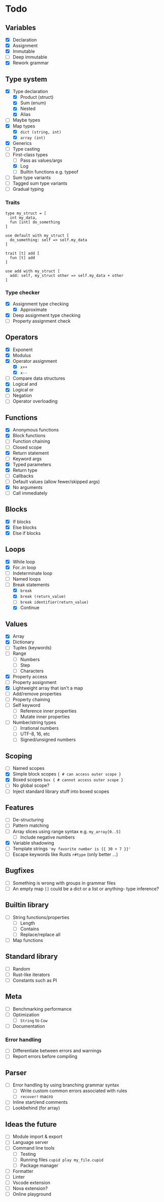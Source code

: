 # Todo

## Variables

- [x] Declaration
- [x] Assignment
- [x] Immutable
- [ ] Deep immutable
- [x] Rework grammar

## Type system

- [x] Type declaration
  - [x] Product (struct)
  - [x] Sum (enum)
  - [x] Nested
  - [x] Alias
- [ ] Maybe types
- [x] Map types
  - [x] `dict (string, int)`
  - [x] `array (int)`
- [x] Generics
- [ ] Type casting
- [ ] First-class types
  - [ ] Pass as values/args
  - [x] Log
  - [ ] Builtin functions e.g. typeof
- [ ] Sum type variants
- [ ] Tagged sum type variants
- [ ] Gradual typing

### Traits
```
type my_struct = [
  int my_data,
  fun [int] do_something
]

use default with my_struct [
  do_something: self => self.my_data
]

trait [t] add [
  fun [t] add 
]

use add with my_struct [
  add: self, my_struct other => self.my_data + other
]
```

### Type checker

- [x] Assignment type checking
  - [x] Approximate
- [x] Deep assignment type checking
- [ ] Property assignment check

## Operators

- [x] Exponent
- [x] Modulus
- [x] Operator assignment
  - [x] `x++`
  - [x] `x--`
- [ ] Compare data structures
- [x] Logical and
- [x] Logical or
- [ ] Negation
- [ ] Operator overloading

## Functions

- [x] Anonymous functions
- [x] Block functions
- [ ] Function chaining
- [ ] Closed scope
- [x] Return statement
- [ ] Keyword args
- [x] Typed parameters
- [x] Return type
- [ ] Callbacks
- [ ] Default values (allow fewer/skipped args)
- [x] No arguments
- [ ] Call immediately

## Blocks

- [x] If blocks
- [x] Else blocks
- [x] Else if blocks

## Loops

- [x] While loop
- [x] For..in loop
- [ ] Indeterminate loop
- [ ] Named loops
- [ ] Break statements
  - [x] `break`
  - [x] `break (return_value)`
  - [ ] `break identifier(return_value)`
  - [x] Continue

## Values

- [x] Array
- [x] Dictionary
- [ ] Tuples (keywords)
- [ ] Range
  - [ ] Numbers
  - [ ] Step
  - [ ] Characters
- [x] Property access
- [ ] Property assignment
- [x] Lightweight array that isn't a map
- [ ] Add/remove properties
- [ ] Property chaining
- [ ] Self keyword
  - [ ] Reference inner properties
  - [ ] Mutate inner properties
- [ ] Number/string types
  - [ ] Irrational numbers
  - [ ] UTF-8, 16, etc
  - [ ] Signed/unsigned numbers

## Scoping

- [ ] Named scopes
- [x] Simple block scopes `{ # can access outer scope }`
- [x] Boxed scopes `box { # cannot access outer scope }`
- [ ] No global scope?
- [ ] Inject standard library stuff into boxed scopes

## Features

- [ ] De-structuring
- [ ] Pattern matching
- [ ] Array slices using range syntax e.g. `my_array[0..5]`
  - [ ] Include negative numbers
- [x] Variable shadowing
- [ ] Template strings `'my favorite number is {{ 30 + 7 }}'`
- [ ] Escape keywords like Rusts `r#type` (only better ...)

## Bugfixes

- [ ] Something is wrong with groups in grammar files
- [ ] An empty map `[]` could be a dict or a list or anything- type inference?

## Builtin library

- [ ] String functions/properties
  - [ ] Length
  - [ ] Contains
  - [ ] Replace/replace all
- [ ] Map functions

## Standard library

- [ ] Random
- [ ] Rust-like iterators
- [ ] Constants such as PI

## Meta

- [ ] Benchmarking performance
- [ ] Optimization
  - [ ] `String` to `Cow`
- [ ] Documentation

### Error handling

- [ ] Differentiate between errors and warnings
- [ ] Report errors before compiling

## Parser

- [ ] Error handling by using branching grammar syntax
  - [ ] Write custom common errors associated with rules
  - [ ] `recover!` macro
- [ ] Inline start/end comments
- [ ] Lookbehind (for array)

## Ideas the future

- [ ] Module import & export
- [ ] Language server
- [ ] Command line tools
  - [ ] Testing
  - [ ] Running files `cupid play my_file.cupid`
  - [ ] Package manager
- [ ] Formatter
- [ ] Linter
- [ ] Vscode extension
- [ ] Nova extension?
- [ ] Online playground
